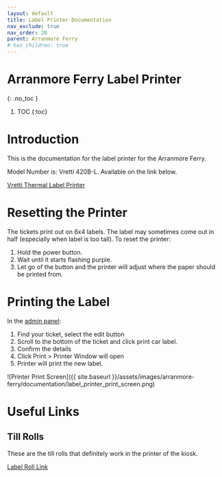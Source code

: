 ```yaml
---
layout: default
title: Label Printer Documentation
nav_exclude: true
nav_order: 20
parent: Arranmore Ferry
# has_children: true
---
```


# Arranmore Ferry Label Printer
{: .no_toc }

1. TOC
{:toc}

# Introduction

This is the documentation for the label printer for the Arranmore Ferry.

Model Number is: Vretti 420B-L. Available on the link below.

[Vretti Thermal Label Printer](https://www.amazon.co.uk/gp/product/B099PPP5FW/ref=ppx_yo_dt_b_asin_title_o03_s00?ie=UTF8&th=1)

# Resetting the Printer

The tickets print out on 6x4 labels. The label may sometimes come out in half (especially when label is too tall). To reset the printer:
1. Hold the power button.
2. Wait until it starts flashing purple.
3. Let go of the button and the printer will adjust where the paper should be printed from.

# Printing the Label

In the [admin panel](https://admin.thearranmoreferry.com):
1. Find your ticket, select the edit button
2. Scroll to the bottom of the ticket and click print car label.
3. Confirm the details
4. Click Print > Printer Window will open
5. Printer will print the new label.

![Printer Print Screen]({{ site.baseurl }}/assets/images/arranmore-ferry/documentation/label_printer_print_screen.png)

# Useful Links

## Till Rolls

These are the till rolls that definitely work in the printer of the kiosk.

[Label Roll Link](https://www.amazon.co.uk/gp/product/B0916576TV/ref=ppx_yo_dt_b_asin_title_o00_s00?ie=UTF8&psc=1)
